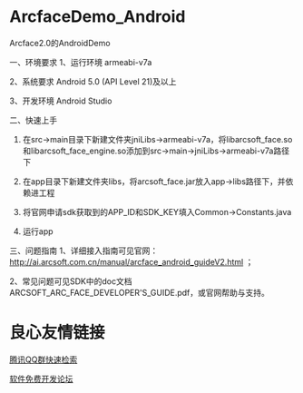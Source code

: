 # ArcfaceDemo_Android
Arcface2.0的AndroidDemo

一、环境要求
1、运行环境
armeabi-v7a

2、系统要求
Android 5.0 (API Level 21)及以上

3、开发环境
Android Studio

二、快速上手
1.	在src->main目录下新建文件夹jniLibs->armeabi-v7a，将libarcsoft_face.so和libarcsoft_face_engine.so添加到src->main->jniLibs->armeabi-v7a路径下

2.	在app目录下新建文件夹libs，将arcsoft_face.jar放入app->libs路径下，并依赖进工程

3.	将官网申请sdk获取到的APP_ID和SDK_KEY填入Common->Constants.java

4.	运行app
 
三、问题指南
1、详细接入指南可见官网：http://ai.arcsoft.com.cn/manual/arcface_android_guideV2.html ；

2、常见问题可见SDK中的doc文档ARCSOFT_ARC_FACE_DEVELOPER'S_GUIDE.pdf，或官网帮助与支持。



 # 良心友情链接

[腾讯QQ群快速检索](http://u.720life.cn/s/8cf73f7c)

[软件免费开发论坛](http://u.720life.cn/s/bbb01dc0)
